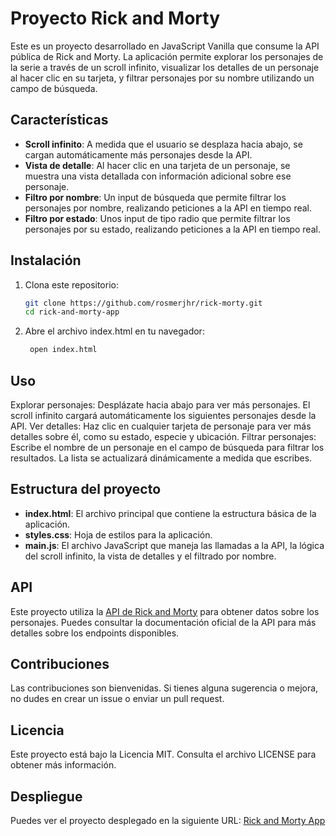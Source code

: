 # Proyecto Rick and Morty

Este es un proyecto desarrollado en JavaScript Vanilla que consume la API pública de Rick and Morty. La aplicación permite explorar los personajes de la serie a través de un scroll infinito, visualizar los detalles de un personaje al hacer clic en su tarjeta, y filtrar personajes por su nombre utilizando un campo de búsqueda.

## Características

- **Scroll infinito**: A medida que el usuario se desplaza hacia abajo, se cargan automáticamente más personajes desde la API.
- **Vista de detalle**: Al hacer clic en una tarjeta de un personaje, se muestra una vista detallada con información adicional sobre ese personaje.
- **Filtro por nombre**: Un input de búsqueda que permite filtrar los personajes por nombre, realizando peticiones a la API en tiempo real.
- **Filtro por estado**: Unos input de tipo radio que permite filtrar los personajes por su estado, realizando peticiones a la API en tiempo real.

## Instalación

1. Clona este repositorio:

   ```bash
   git clone https://github.com/rosmerjhr/rick-morty.git
   cd rick-and-morty-app
   ```

2. Abre el archivo index.html en tu navegador:
   ```bash
    open index.html
   ```

## Uso

Explorar personajes: Desplázate hacia abajo para ver más personajes. El scroll infinito cargará automáticamente los siguientes personajes desde la API.
Ver detalles: Haz clic en cualquier tarjeta de personaje para ver más detalles sobre él, como su estado, especie y ubicación.
Filtrar personajes: Escribe el nombre de un personaje en el campo de búsqueda para filtrar los resultados. La lista se actualizará dinámicamente a medida que escribes.

## Estructura del proyecto

- **index.html**: El archivo principal que contiene la estructura básica de la aplicación.
- **styles.css**: Hoja de estilos para la aplicación.
- **main.js**: El archivo JavaScript que maneja las llamadas a la API, la lógica del scroll infinito, la vista de detalles y el filtrado por nombre.

## API

Este proyecto utiliza la [API de Rick and Morty](https://rickandmortyapi.com/api) para obtener datos sobre los personajes. Puedes consultar la documentación oficial de la API para más detalles sobre los endpoints disponibles.

## Contribuciones

Las contribuciones son bienvenidas. Si tienes alguna sugerencia o mejora, no dudes en crear un issue o enviar un pull request.

## Licencia

Este proyecto está bajo la Licencia MIT. Consulta el archivo LICENSE para obtener más información.

## Despliegue

Puedes ver el proyecto desplegado en la siguiente URL: [Rick and Morty App](https://rick-morty-git-main-rosmerjhrs-projects.vercel.app/)

